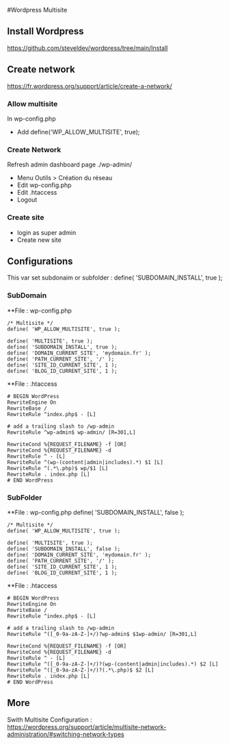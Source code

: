 #Wordpress Multisite 

## Install Wordpress
https://github.com/steveldev/wordpress/tree/main/Install

## Create network 
https://fr.wordpress.org/support/article/create-a-network/

### Allow multisite
In wp-config.php  
- Add define('WP_ALLOW_MULTISITE', true);  

### Create Network
Refresh admin dashboard page ./wp-admin/
- Menu Outils > Création du réseau
- Edit wp-config.php
- Edit .htaccess
- Logout 

### Create site
- login as super admin
- Create new site


## Configurations 
This var set subdonaim or subfolder : define( 'SUBDOMAIN_INSTALL', true );

### SubDomain
**File : wp-config.php
```
/* Multisite */
define( 'WP_ALLOW_MULTISITE', true );

define( 'MULTISITE', true );
define( 'SUBDOMAIN_INSTALL', true );
define( 'DOMAIN_CURRENT_SITE', 'mydomain.fr' );
define( 'PATH_CURRENT_SITE', '/' );
define( 'SITE_ID_CURRENT_SITE', 1 );
define( 'BLOG_ID_CURRENT_SITE', 1 );
```

**File : .htaccess
```
# BEGIN WordPress
RewriteEngine On
RewriteBase /
RewriteRule ^index.php$ - [L]
 
# add a trailing slash to /wp-admin
RewriteRule ^wp-admin$ wp-admin/ [R=301,L]
 
RewriteCond %{REQUEST_FILENAME} -f [OR]
RewriteCond %{REQUEST_FILENAME} -d
RewriteRule ^ - [L]
RewriteRule ^(wp-(content|admin|includes).*) $1 [L]
RewriteRule ^(.*\.php)$ wp/$1 [L]
RewriteRule . index.php [L]
# END WordPress
```

### SubFolder
**File : wp-config.php
define( 'SUBDOMAIN_INSTALL', false );

```
/* Multisite */
define( 'WP_ALLOW_MULTISITE', true );

define( 'MULTISITE', true );
define( 'SUBDOMAIN_INSTALL', false );
define( 'DOMAIN_CURRENT_SITE', 'mydomain.fr' );
define( 'PATH_CURRENT_SITE', '/' );
define( 'SITE_ID_CURRENT_SITE', 1 );
define( 'BLOG_ID_CURRENT_SITE', 1 );
```


**File : .htaccess
```
# BEGIN WordPress
RewriteEngine On
RewriteBase /
RewriteRule ^index.php$ - [L]
 
# add a trailing slash to /wp-admin
RewriteRule ^([_0-9a-zA-Z-]+/)?wp-admin$ $1wp-admin/ [R=301,L]
 
RewriteCond %{REQUEST_FILENAME} -f [OR]
RewriteCond %{REQUEST_FILENAME} -d
RewriteRule ^ - [L]
RewriteRule ^([_0-9a-zA-Z-]+/)?(wp-(content|admin|includes).*) $2 [L]
RewriteRule ^([_0-9a-zA-Z-]+/)?(.*\.php)$ $2 [L]
RewriteRule . index.php [L]
# END WordPress
```





## More 
Swith Multisite Configuration :  
https://wordpress.org/support/article/multisite-network-administration/#switching-network-types
